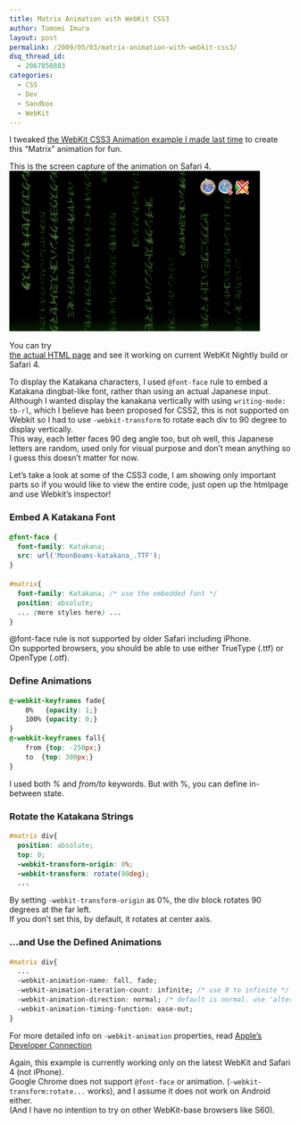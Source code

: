 ```yaml
---
title: Matrix Animation with WebKit CSS3
author: Tomomi Imura
layout: post
permalink: /2009/05/03/matrix-animation-with-webkit-css3/
dsq_thread_id:
  - 2067850883
categories:
  - CSS
  - Dev
  - Sandbox
  - WebKit
---
```

 
I tweaked [the WebKit CSS3 Animation example I made last time][1] to create this &#8220;Matrix&#8221; animation for fun. 

This is the screen capture of the animation on Safari 4.  
![css3 animation screenshot][2]

You can try  
<a href="http://girliemac.com/sandbox/matrix.html" target="_blank">the actual HTML page</a> and see it working on current WebKit Nightly build or Safari 4. 

To display the Katakana characters, I used `@font-face` rule to embed a Katakana dingbat-like font, rather than using an actual Japanese input.  
Although I wanted display the kanakana vertically with using `writing-mode: tb-rl`, which I believe has been proposed for CSS2, this is not supported on Webkit so I had to use `-webkit-transform` to rotate each div to 90 degree to display vertically.  
This way, each letter faces 90 deg angle too, but oh well, this Japanese letters are random, used only for visual purpose and don&#8217;t mean anything so I guess this doesn&#8217;t matter for now. 

Let&#8217;s take a look at some of the CSS3 code, I am showing only important parts so if you would like to view the entire code, just open up the htmlpage and use Webkit&#8217;s inspector!

### Embed A Katakana Font

```css
@font-face {
  font-family: Katakana;
  src: url('MoonBeams-katakana_.TTF');
}

#matrix{
  font-family: Katakana; /* use the embedded font */
  position: absolute;	
  ... (more styles here) ...
}
```

@font-face rule is not supported by older Safari including iPhone.  
On supported browsers, you should be able to use either TrueType (.ttf) or OpenType (.otf). 

### Define Animations

```css
@-webkit-keyframes fade{
    0%   {opacity: 1;}
    100% {opacity: 0;}
}
@-webkit-keyframes fall{
   	from {top: -250px;}
	to 	{top: 300px;}
}
```

I used both *%* and *from/to* keywords. But with %, you can define in-between state.

### Rotate the Katakana Strings

```css
#matrix div{
  position: absolute;	
  top: 0;
  -webkit-transform-origin: 0%;
  -webkit-transform: rotate(90deg); 
  ...
```

By setting `-webkit-transform-origin` as 0%, the div block rotates 90 degrees at the far left.  
If you don&#8217;t set this, by default, it rotates at center axis.

### &#8230;and Use the Defined Animations

```css
#matrix div{
  ...
  -webkit-animation-name: fall, fade;			
  -webkit-animation-iteration-count: infinite; /* use 0 to infinite */
  -webkit-animation-direction: normal; /* default is normal. use 'alternate' to reverse direction */
  -webkit-animation-timing-function: ease-out;
}
```

For more detailed info on `-webkit-animation` properties, read <a href="http://developer.apple.com/documentation/appleapplications/Reference/SafariCSSRef/Articles/StandardCSSProperties.html#//apple_ref/doc/uid/TP30001266-VisualEffects" target="_blank">Apple&#8217;s Developer Connection</a>

Again, this example is currently working only on the latest WebKit and Safari 4 (not iPhone).  
Google Chrome does not support `@font-face` or animation. (`-webkit-transform:rotate...` works), and I assume it does not work on Android either.  
(And I have no intention to try on other WebKit-base browsers like S60).

 [1]: http://girliemac.com/blog/2009/02/18/using-keyframes-webkit-css-animation-examples/
 [2]: /assets/images/wp-content/misc/screenshot_css3matrix.png